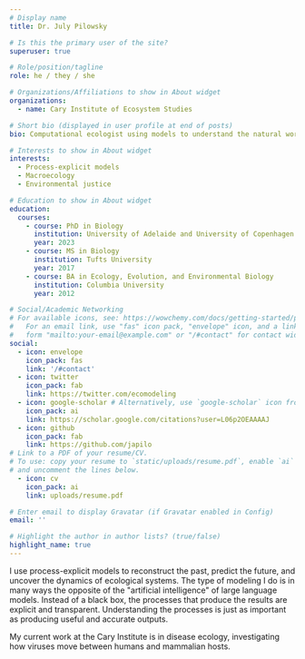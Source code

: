 ```yaml
---
# Display name
title: Dr. July Pilowsky

# Is this the primary user of the site?
superuser: true

# Role/position/tagline
role: he / they / she

# Organizations/Affiliations to show in About widget
organizations:
  - name: Cary Institute of Ecosystem Studies

# Short bio (displayed in user profile at end of posts)
bio: Computational ecologist using models to understand the natural world.

# Interests to show in About widget
interests:
  - Process-explicit models
  - Macroecology
  - Environmental justice

# Education to show in About widget
education:
  courses:
    - course: PhD in Biology
      institution: University of Adelaide and University of Copenhagen
      year: 2023
    - course: MS in Biology
      institution: Tufts University
      year: 2017
    - course: BA in Ecology, Evolution, and Environmental Biology
      institution: Columbia University
      year: 2012

# Social/Academic Networking
# For available icons, see: https://wowchemy.com/docs/getting-started/page-builder/#icons
#   For an email link, use "fas" icon pack, "envelope" icon, and a link in the
#   form "mailto:your-email@example.com" or "/#contact" for contact widget.
social:
  - icon: envelope
    icon_pack: fas
    link: '/#contact'
  - icon: twitter
    icon_pack: fab
    link: https://twitter.com/ecomodeling
  - icon: google-scholar # Alternatively, use `google-scholar` icon from `ai` icon pack
    icon_pack: ai
    link: https://scholar.google.com/citations?user=L06p2OEAAAAJ
  - icon: github
    icon_pack: fab
    link: https://github.com/japilo
# Link to a PDF of your resume/CV.
# To use: copy your resume to `static/uploads/resume.pdf`, enable `ai` icons in `params.toml`,
# and uncomment the lines below.
  - icon: cv
    icon_pack: ai
    link: uploads/resume.pdf

# Enter email to display Gravatar (if Gravatar enabled in Config)
email: ''

# Highlight the author in author lists? (true/false)
highlight_name: true
---
```


I use process-explicit models to reconstruct the past, predict the future, and uncover the dynamics of ecological systems. The type of modeling I do is in many ways the opposite of the "artificial intelligence" of large language models. Instead of a black box, the processes that produce the results are explicit and transparent. Understanding the processes is just as important as producing useful and accurate outputs.

My current work at the Cary Institute is in disease ecology, investigating how viruses move between humans and mammalian hosts.
